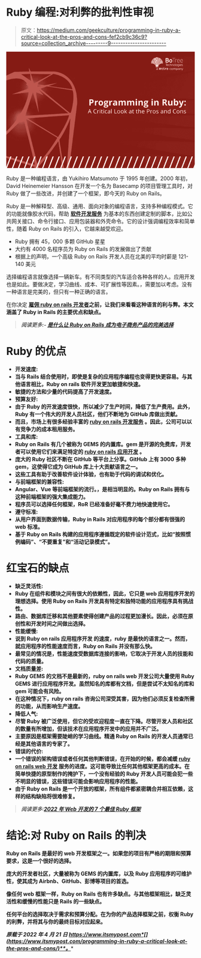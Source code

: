 # Ruby 编程:对利弊的批判性审视

> 原文：<https://medium.com/geekculture/programming-in-ruby-a-critical-look-at-the-pros-and-cons-fef2cb9c36c9?source=collection_archive---------9----------------------->

![](img/42a1e636355676a962f13e7f9fb699f7.png)

Ruby 是一种编程语言，由 Yukihiro Matsumoto 于 1995 年创建。2000 年初，David Heinemeier Hansson 在开发一个名为 Basecamp 的项目管理工具时，对 Ruby 做了一些改进，并创建了一个框架，即今天的 Ruby on Rails。

Ruby 是一种解释型、高级、通用、面向对象的编程语言，支持多种编程模式。它的功能就像胶水代码，帮助 [**软件开发服务**](https://www.botreetechnologies.com/software-development-company) 为基本的东西创建定制的脚本，比如公共网关接口、命令行接口、应用包装器和外壳命令。它的设计强调编程效率和简单性，随着 Ruby on Rails 的引入，它越来越受欢迎。

*   Ruby 拥有 45，000 多颗 GitHub 星星
*   大约有 4000 名程序员为 Ruby on Rails 的发展做出了贡献
*   根据上的声明，一个高级 Ruby on Rails 开发人员在北美的平均时薪是 121-140 美元

选择编程语言就像选择一辆新车。有不同类型的汽车适合各种各样的人。应用开发也是如此。要做决定，学习曲线、成本、可扩展性等因素。，需要加以考虑。没有一种语言是完美的，但只有一种正确的语言。

在你决定 [**雇佣 ruby on rails 开发者**](https://www.botreetechnologies.com/hire-ruby-on-rails-developers)**之前，让我们来看看这种语言的利与弊。本文涵盖了 Ruby in Rails 的主要优点和缺点。**

> ***阅读更多:-* [*是什么让 Ruby on Rails 成为电子商务产品的完美选择*](https://www.botreetechnologies.com/blog/how-ruby-on-rails-supports-ecommerce-products/)**

# **Ruby 的优点**

*   ****开发速度:****
*   **当与 Rails 结合使用时，即使是复杂的应用程序编程也变得更快更容易。与其他语言相比，Ruby on rails 软件开发更加敏捷和快速。**
*   **敏捷的方法和少量的代码提高了开发速度。**
*   ****预算友好:****
*   **由于 Ruby 的开发速度很快，所以减少了生产时间，降低了生产费用。此外，Ruby 有一个伟大的开发人员社区，他们不断地为 GitHub 库做出贡献。**
*   **而且，市场上有很多经验丰富的 [**ruby on rails 开发服务**](https://www.botreetechnologies.com/ruby-on-rails-development) 。因此，公司可以以有竞争力的成本租用服务。**
*   ****工具和库:****
*   **Ruby on Rails 有几个被称为 GEMS 的内置库。gem 是开源的免费库，开发者可以使用它们来满足特定的 [**ruby on rails 应用开发**](https://www.botreetechnologies.com/blog/ruby-on-rails-why-choose-for-app-development/) 。**
*   **庞大的 Ruby 社区不断在 GitHub 等平台上分享。GitHub 上有 3000 多种 gem，这使得它成为 GitHub 库上十大贡献语言之一。**
*   **这些工具有助于改善软件设计体验，也有助于代码的调试和优化。**
*   ****与前端框架的兼容性:****
*   **Angular、Vue 等前端框架的流行。，是相当明显的。Ruby on Rails 拥有与这种前端框架的强大集成能力。**
*   **程序员可以选择任何框架，RoR 已经准备好毫不费力地快速使用它。**
*   ****遵守标准:****
*   **从用户界面到数据传输，Ruby in Rails 对应用程序的每个部分都有很强的 web 标准。**
*   **基于 Ruby on Rails 构建的应用程序遵循既定的软件设计范式，比如“按照惯例编码”、“不要重复”和“活动记录模式”。**

# **红宝石的缺点**

*   ****缺乏灵活性:****
*   **Ruby 在组件和模块之间有很大的依赖性，因此，它只是 web 应用程序开发的理想选择。使用 Ruby on Rails 开发具有特定和独特功能的应用程序具有挑战性。**
*   **路由、数据库迁移和其他要素使得创建产品的过程更加漫长。因此，必须在原创性和开发时间之间做出选择。**
*   ****性能缓慢:****
*   **说到 Ruby on rails 应用程序开发 的速度，ruby 是最快的语言之一。然而，就应用程序的性能速度而言，Ruby on Rails 并没有那么快。**
*   **最常见的情况是，性能速度受数据库连接的影响，它取决于开发人员的技能和代码的质量。**
*   ****文档质量差:****
*   **Ruby GEMS 的文档不是最新的，ruby on rails web 开发公司大量使用 Ruby GEMS 进行应用程序开发。虽然知名的库都有文档，但是尝试不太知名的库和 gem 可能会有风险。**
*   **在这种情况下，ruby on rails 咨询公司深受其害，因为他们必须反复检查所需的功能，从而影响生产速度。**
*   ****降低人气:****
*   **尽管 Ruby 被广泛使用，但它的受欢迎程度一直在下降。尽管开发人员和社区的数量有所增加，但该技术在应用程序开发中的应用并不广泛。**
*   **主要原因是框架需要陡峭的学习曲线。精通 Ruby on Rails 的开发人员通常已经是其他语言的专家了。**
*   ****错误的代价:****
*   **一个错误的架构错误或者任何其他判断错误，在开始的时候，都会减缓 [**ruby on rails web 开发**](https://www.botreetechnologies.com/blog/pros-and-cons-of-ruby-on-rails-for-web-development/) 服务的进度。这可能导致比任何其他框架更高的成本。在简单快捷的原型制作的掩护下，一个没有经验的 Ruby 开发人员可能会犯一些不明显的错误，这些错误可能会影响应用程序的性能。**
*   **由于 Ruby on Rails 是一个开放的框架，所有组件都紧密耦合并相互依赖，这样的结构缺陷将很难修复。**

> ***阅读更多:*[*2022 年 Web 开发的 7 个最佳 Ruby 框架*](https://hackernoon.com/the-7-best-ruby-frameworks-for-web-development-in-2022)**

# **结论:对 Ruby on Rails 的判决**

**Ruby on Rails 是最好的 web 开发框架之一。如果您的项目有严格的期限和预算要求，这是一个很好的选择。**

**庞大的开发者社区，大量被称为 GEMS 的内置库，以及 Ruby 应用程序的可维护性，使其成为 Airbnb、GitHub、彭博等项目的首选。**

**像任何 web 框架一样，Ruby on Rails 也有许多缺点。与其他框架相比，缺乏灵活性和缓慢的性能只是 Rails 的一些缺点。**

**任何平台的选择取决于需求和预算分配。在为你的产品选择框架之前，权衡 Ruby 的利弊，并将其与你的最终目标对应起来。**

***原载于 2022 年 4 月 21 日 https://www.itsmypost.com*[](https://www.itsmypost.com/programming-in-ruby-a-critical-look-at-the-pros-and-cons/)**。****